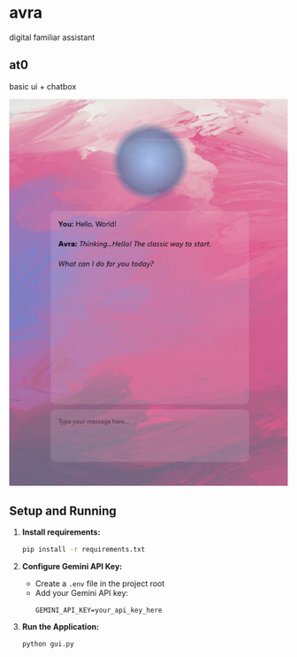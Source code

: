 # avra
digital familiar
assistant

## at0
basic ui + chatbox

![avra0-1](avra0-1.png)


## Setup and Running

1. **Install requirements:**
   ```bash
   pip install -r requirements.txt
   ```

2. **Configure Gemini API Key:**
   - Create a `.env` file in the project root
   - Add your Gemini API key:
     ```
     GEMINI_API_KEY=your_api_key_here
     ```

3. **Run the Application:**
   ```bash
   python gui.py
   ```